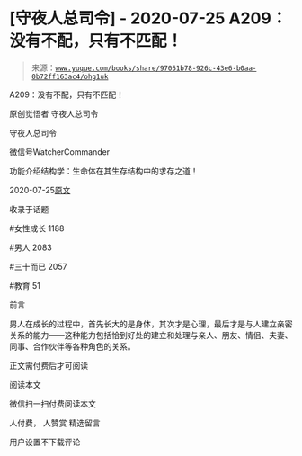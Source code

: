 # [守夜人总司令] - 2020-07-25 A209：没有不配，只有不匹配！

> 来源：[`www.yuque.com/books/share/97051b78-926c-43e6-b0aa-0b72ff163ac4/ohg1uk`](https://www.yuque.com/books/share/97051b78-926c-43e6-b0aa-0b72ff163ac4/ohg1uk)



A209：没有不配，只有不匹配！ 

原创觉悟者 守夜人总司令 

守夜人总司令 

微信号WatcherCommander 

功能介绍结构学：生命体在其生存结构中的求存之道！ 

2020-07-25[原文](https://mp.weixin.qq.com/s?__biz=MzAxNDk1NjI2Mw==&mid=2247485461&idx=1&sn=b6c4323891a45e2320cdf7d2c3f3df49&chksm=9b8a2b9dacfda28b4466dbf0cd2143088dcc4f85f0fc6247cbc7ebc1a9b1a0cf547247adbd85&scene=27#wechat_redirect&cpage=182) 

收录于话题 

#女性成长 1188 

#男人 2083 

#三十而已 2057 

#教育 51 

前言 

男人在成长的过程中，首先长大的是身体，其次才是心理，最后才是与人建立亲密关系的能力——这种能力包括恰到好处的建立和处理与亲人、朋友、情侣、夫妻、同事、合作伙伴等各种角色的关系。 

正文需付费后才可阅读 

阅读本文 

微信扫一扫付费阅读本文 

人付费， 人赞赏 <ne-h3 id="izZqz" data-lake-id="izZqz"><ne-heading-ext><ne-heading-anchor></ne-heading-anchor><ne-heading-fold></ne-heading-fold></ne-heading-ext><ne-heading-content>精选留言</ne-heading-content></ne-h3> 

用户设置不下载评论